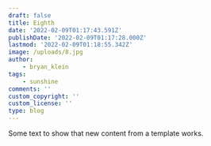 ```yaml
---
draft: false
title: Eighth
date: '2022-02-09T01:17:43.591Z'
publishDate: '2022-02-09T01:17:28.000Z'
lastmod: '2022-02-09T01:18:55.342Z'
image: /uploads/8.jpg
author:
    - bryan_klein
tags:
    - sunshine
comments: ''
custom_copyright: ''
custom_license: ''
type: blog
---
```


Some text to show that new content from a template works.
